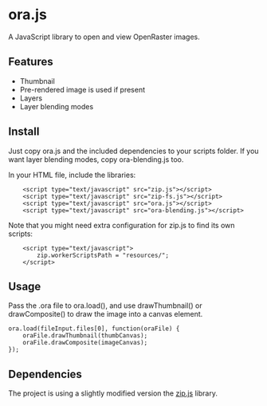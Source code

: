ora.js
====

A JavaScript library to open and view OpenRaster images.

Features
---
 * Thumbnail
 * Pre-rendered image is used if present
 * Layers
 * Layer blending modes

Install
---
Just copy ora.js and the included dependencies to your scripts folder. If you want layer blending modes, copy ora-blending.js too.

In your HTML file, include the libraries:

```
    <script type="text/javascript" src="zip.js"></script>
    <script type="text/javascript" src="zip-fs.js"></script>
    <script type="text/javascript" src="ora.js"></script>
    <script type="text/javascript" src="ora-blending.js"></script>

```

Note that you might need extra configuration for zip.js to find its own scripts:

```
    <script type="text/javascript">
        zip.workerScriptsPath = "resources/";
    </script>
```

Usage
---
Pass the .ora file to ora.load(), and use drawThumbnail() or drawComposite() to draw the image into a canvas element.
```
ora.load(fileInput.files[0], function(oraFile) {
    oraFile.drawThumbnail(thumbCanvas);               
    oraFile.drawComposite(imageCanvas);
});
```

Dependencies
---
The project is using a slightly modified version the [zip.js](http://gildas-lormeau.github.io/zip.js/) library.
